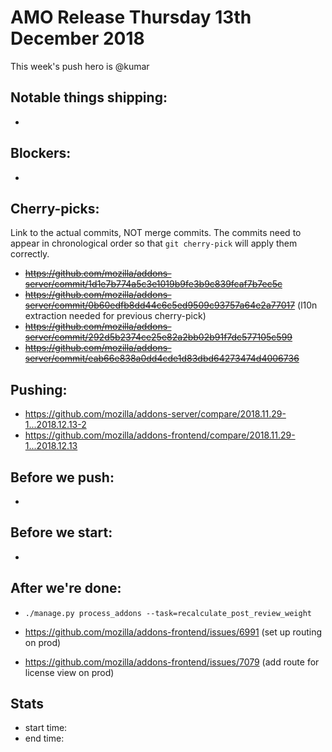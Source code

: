 # AMO Release Thursday 13th December 2018

This week's push hero is @kumar

## Notable things shipping:

*

## Blockers:

* 

## Cherry-picks:

Link to the actual commits, NOT merge commits. The commits need to appear
in chronological order so that `git cherry-pick` will apply them correctly.

* ~~https://github.com/mozilla/addons-server/commit/1d1e7b774a5c3e1019b9fe3b9c839fcaf7b7ec5c~~
* ~~https://github.com/mozilla/addons-server/commit/0b60edfb8dd44c6c5ed9509c93757a64e2a77017~~ (l10n extraction needed for previous cherry-pick)
* ~~https://github.com/mozilla/addons-server/commit/292d5b2374ce25e82a2bb02b91f7dc577105c599~~
* ~~https://github.com/mozilla/addons-server/commit/eab66e838a0dd4cde1d83dbd64273474d4006736~~

## Pushing:


* https://github.com/mozilla/addons-server/compare/2018.11.29-1...2018.12.13-2
* https://github.com/mozilla/addons-frontend/compare/2018.11.29-1...2018.12.13



## Before we push:

*

## Before we start:

*

## After we're done:
* `./manage.py process_addons --task=recalculate_post_review_weight`

* https://github.com/mozilla/addons-frontend/issues/6991 (set up routing on prod)
* https://github.com/mozilla/addons-frontend/issues/7079 (add route for license view on prod)


## Stats

* start time:
* end time:

